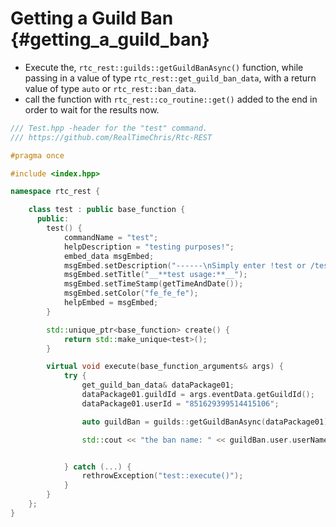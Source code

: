 Getting a Guild Ban {#getting_a_guild_ban}
============
- Execute the, `rtc_rest::guilds::getGuildBanAsync()` function, while passing in a value of type `rtc_rest::get_guild_ban_data`, with a return value of type `auto` or `rtc_rest::ban_data`.
- call the function with `rtc_rest::co_routine::get()` added to the end in order to wait for the results now.

```cpp
/// Test.hpp -header for the "test" command.
/// https://github.com/RealTimeChris/Rtc-REST

#pragma once

#include <index.hpp>

namespace rtc_rest {

	class test : public base_function {
	  public:
		test() {
			commandName = "test";
			helpDescription = "testing purposes!";
			embed_data msgEmbed;
			msgEmbed.setDescription("------\nSimply enter !test or /test!\n------");
			msgEmbed.setTitle("__**test usage:**__");
			msgEmbed.setTimeStamp(getTimeAndDate());
			msgEmbed.setColor("fe_fe_fe");
			helpEmbed = msgEmbed;
		}

		std::unique_ptr<base_function> create() {
			return std::make_unique<test>();
		}

		virtual void execute(base_function_arguments& args) {
			try {
				get_guild_ban_data& dataPackage01;
				dataPackage01.guildId = args.eventData.getGuildId();
				dataPackage01.userId = "851629399514415106";

				auto guildBan = guilds::getGuildBanAsync(dataPackage01).get();

				std::cout << "the ban name: " << guildBan.user.userName << std::endl;


			} catch (...) {
				rethrowException("test::execute()");
			}
		}
	};
}
```
